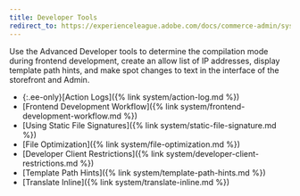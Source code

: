 ```yaml
---
title: Developer Tools
redirect_to: https://experienceleague.adobe.com/docs/commerce-admin/systems/tools/developer-tools.html
---
```


Use the Advanced Developer tools to determine the compilation mode during frontend development, create an allow list of IP addresses, display template path hints, and make spot changes to text in the interface of the storefront and Admin.

- {:.ee-only}[Action Logs]({% link system/action-log.md %})
- [Frontend Development Workflow]({% link system/frontend-development-workflow.md %})
- [Using Static File Signatures]({% link system/static-file-signature.md %})
- [File Optimization]({% link system/file-optimization.md %})
- [Developer Client Restrictions]({% link system/developer-client-restrictions.md %})
- [Template Path Hints]({% link system/template-path-hints.md %})
- [Translate Inline]({% link system/translate-inline.md %})
